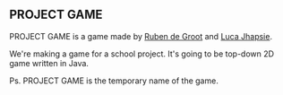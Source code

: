 ## PROJECT GAME

PROJECT GAME is a game made by [Ruben de Groot](https://github.com/47b3n) and [Luca Jhapsie](https://github.com/lucajhapsie).

We're making a game for a school project. It's going to be top-down 2D game written in Java.

Ps. PROJECT GAME is the temporary name of the game.
